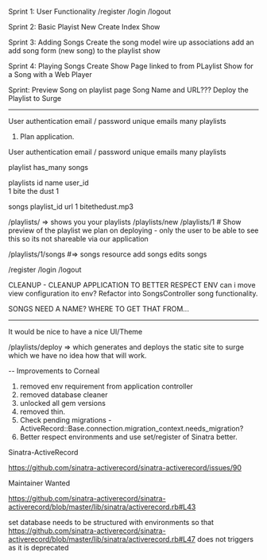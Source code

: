 Sprint 1:
User Functionality
  /register
  /login
  /logout

Sprint 2: Basic Playist
  New
  Create
  Index
  Show

Sprint 3: Adding Songs
  Create the song model
  wire up associations
  add an add song form (new song) to the playlist show

Sprint 4: Playing Songs
  Create Show Page linked to from PLaylist Show for a Song with a Web Player
  
Sprint:
  Preview Song on playlist page
  Song Name and URL???
  Deploy the Playlist to Surge

-----
  User
  authentication
  email / password
  unique emails
  many playlists


1. Plan application.

User
  authentication
  email / password
  unique emails
  many playlists

playlist
  has_many songs


playlists
id name     user_id    
1  bite the dust    1  

songs
  playlist_id   url
      1         bitethedust.mp3

/playlists/ => shows you your playlists
/playlists/new
/playlists/1 # Show
preview of the playlist we plan on deploying - only the user to be able to see this so its not shareable via our application

/playlists/1/songs #=> songs resource
 add songs
 edits songs

/register
/login
/logout

CLEANUP - CLEANUP APPLICATION TO BETTER RESPECT ENV
can i move view configuration ito env?
Refactor into SongsController song functionality.

SONGS NEED A NAME? WHERE TO GET THAT FROM...

---
It would be nice to have a nice UI/Theme


/playlists/deploy => which generates and deploys the static site to surge which we have no idea how that will work.


-- Improvements to Corneal
1. removed env requirement from application controller
2. removed database cleaner
3. unlocked all gem versions
4. removed thin.
5. Check pending migrations - ActiveRecord::Base.connection.migration_context.needs_migration?
6. Better respect environments and use set/register of Sinatra better.

Sinatra-ActiveRecord

https://github.com/sinatra-activerecord/sinatra-activerecord/issues/90

Maintainer Wanted

https://github.com/sinatra-activerecord/sinatra-activerecord/blob/master/lib/sinatra/activerecord.rb#L43

set database needs to be structured with environments so that
https://github.com/sinatra-activerecord/sinatra-activerecord/blob/master/lib/sinatra/activerecord.rb#L47 does not triggers as it is deprecated